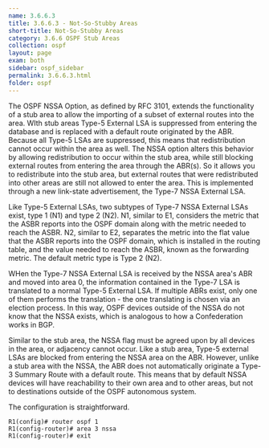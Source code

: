 ```yaml
---
name: 3.6.6.3
title: 3.6.6.3 - Not-So-Stubby Areas
short-title: Not-So-Stubby Areas
category: 3.6.6 OSPF Stub Areas
collection: ospf
layout: page
exam: both
sidebar: ospf_sidebar
permalink: 3.6.6.3.html
folder: ospf
---
```

The OSPF NSSA Option, as defined by RFC 3101, extends the functionality of a stub area to allow the importing of a subset of external routes into the area. WIth stub areas Type-5 External LSA is suppressed from entering the database and is replaced with a default route originated by the ABR. Because all Type-5 LSAs are suppressed, this means that redistribution cannot occur within the area as well. The NSSA option alters this behavior by allowing redistribution to occur within the stub area, while still blocking external routes from entering the area through the ABR(s). So it allows you to redistribute into the stub area, but external routes that were redistributed into other areas are still not allowed to enter the area. This is implemented through a new link-state advertisement, the Type-7 NSSA External LSA.

Like Type-5 External LSAs, two subtypes of Type-7 NSSA External LSAs exist, type 1 (N1) and type 2 (N2). N1, similar to E1, considers the metric that the ASBR reports into the OSPF domain along with the metric needed to reach the ASBR. N2, similar to E2, separates the metric into the flat value that the ASBR reports into the OSPF domain, which is installed in the routing table, and the value needed to reach the ASBR, known as the forwarding metric. The default metric type is Type 2 (N2).

WHen the Type-7 NSSA External LSA is received by the NSSA area's ABR and moved into area 0, the information contained in the Type-7 LSA is translated to a normal Type-5 External LSA. If multiple ABRs exist, only one of them performs the translation - the one translating is chosen via an election process. In this way, OSPF devices outside of the NSSA do not know that the NSSA exists, which is analogous to how a Confederation works in BGP.

Similar to the stub area, the NSSA flag must be agreed upon by all devices in the area, or adjacency cannot occur. Like a stub area, Type-5 external LSAs are blocked from entering the NSSA area on the ABR. However, unlike a stub area with the NSSA, the ABR does not automatically originate a Type-3 Summary Route with a default route. This means that by default NSSA devices will have reachability to their own area and to other areas, but not to destinations outside of the OSPF autonomous system.

The configuration is straightforward.

```
R1(config)# router ospf 1
R1(config-router)# area 3 nssa
R1(config-router)# exit
```
